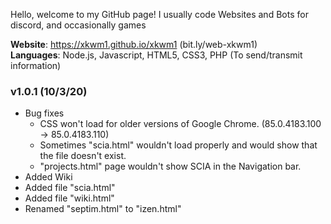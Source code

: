 Hello, welcome to my GitHub page!
I usually code Websites and Bots for discord, and occasionally games

<b>Website</b>: https://xkwm1.github.io/xkwm1 (bit.ly/web-xkwm1)<br>
<b>Languages</b>: Node.js, Javascript, HTML5, CSS3, PHP (To send/transmit information)

### v1.0.1 (10/3/20)
- Bug fixes
  - CSS won't load for older versions of Google Chrome. (85.0.4183.100 -> 85.0.4183.110)
  - Sometimes "scia.html" wouldn't load properly and would show that the file doesn't exist.
  - "projects.html" page wouldn't show SCIA in the Navigation bar.
- Added Wiki
- Added file "scia.html"
- Added file "wiki.html"
- Renamed "septim.html" to "izen.html"
